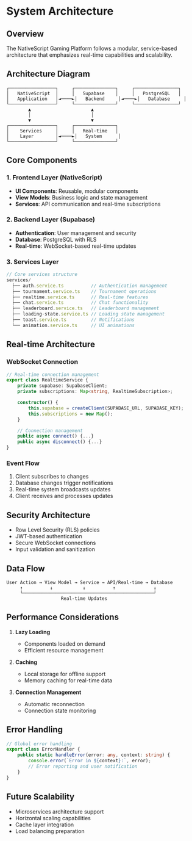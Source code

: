 # System Architecture

## Overview
The NativeScript Gaming Platform follows a modular, service-based architecture that emphasizes real-time capabilities and scalability.

## Architecture Diagram
```
┌─────────────────┐     ┌───────────────┐     ┌────────────────┐
│   NativeScript  │     │   Supabase    │     │   PostgreSQL   │
│   Application   │◄────►│   Backend     │◄────►│   Database     │
└─────────────────┘     └───────────────┘     └────────────────┘
        ▲                      ▲
        │                      │
        ▼                      ▼
┌─────────────────┐     ┌───────────────┐
│    Services     │     │   Real-time   │
│    Layer        │◄────►│   System      │
└─────────────────┘     └───────────────┘
```

## Core Components

### 1. Frontend Layer (NativeScript)
- **UI Components**: Reusable, modular components
- **View Models**: Business logic and state management
- **Services**: API communication and real-time subscriptions

### 2. Backend Layer (Supabase)
- **Authentication**: User management and security
- **Database**: PostgreSQL with RLS
- **Real-time**: WebSocket-based real-time updates

### 3. Services Layer
```typescript
// Core services structure
services/
  ├── auth.service.ts          // Authentication management
  ├── tournament.service.ts    // Tournament operations
  ├── realtime.service.ts      // Real-time features
  ├── chat.service.ts          // Chat functionality
  ├── leaderboard.service.ts   // Leaderboard management
  ├── loading-state.service.ts // Loading state management
  ├── toast.service.ts         // Notifications
  └── animation.service.ts     // UI animations
```

## Real-time Architecture

### WebSocket Connection
```typescript
// Real-time connection management
export class RealtimeService {
    private supabase: SupabaseClient;
    private subscriptions: Map<string, RealtimeSubscription>;

    constructor() {
        this.supabase = createClient(SUPABASE_URL, SUPABASE_KEY);
        this.subscriptions = new Map();
    }

    // Connection management
    public async connect() {...}
    public async disconnect() {...}
}
```

### Event Flow
1. Client subscribes to changes
2. Database changes trigger notifications
3. Real-time system broadcasts updates
4. Client receives and processes updates

## Security Architecture
- Row Level Security (RLS) policies
- JWT-based authentication
- Secure WebSocket connections
- Input validation and sanitization

## Data Flow
```
User Action → View Model → Service → API/Real-time → Database
     ↑          ↓           ↓          ↑              ↓
     └────────────────────────────────────────────────┘
                    Real-time Updates
```

## Performance Considerations
1. **Lazy Loading**
   - Components loaded on demand
   - Efficient resource management

2. **Caching**
   - Local storage for offline support
   - Memory caching for real-time data

3. **Connection Management**
   - Automatic reconnection
   - Connection state monitoring

## Error Handling
```typescript
// Global error handling
export class ErrorHandler {
    public static handleError(error: any, context: string) {
        console.error(`Error in ${context}:`, error);
        // Error reporting and user notification
    }
}
```

## Future Scalability
- Microservices architecture support
- Horizontal scaling capabilities
- Cache layer integration
- Load balancing preparation
